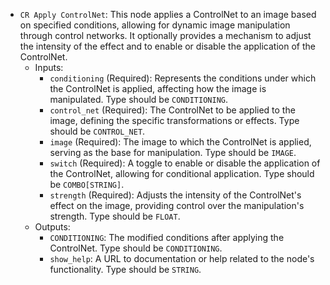 - `CR Apply ControlNet`: This node applies a ControlNet to an image based on specified conditions, allowing for dynamic image manipulation through control networks. It optionally provides a mechanism to adjust the intensity of the effect and to enable or disable the application of the ControlNet.
    - Inputs:
        - `conditioning` (Required): Represents the conditions under which the ControlNet is applied, affecting how the image is manipulated. Type should be `CONDITIONING`.
        - `control_net` (Required): The ControlNet to be applied to the image, defining the specific transformations or effects. Type should be `CONTROL_NET`.
        - `image` (Required): The image to which the ControlNet is applied, serving as the base for manipulation. Type should be `IMAGE`.
        - `switch` (Required): A toggle to enable or disable the application of the ControlNet, allowing for conditional application. Type should be `COMBO[STRING]`.
        - `strength` (Required): Adjusts the intensity of the ControlNet's effect on the image, providing control over the manipulation's strength. Type should be `FLOAT`.
    - Outputs:
        - `CONDITIONING`: The modified conditions after applying the ControlNet. Type should be `CONDITIONING`.
        - `show_help`: A URL to documentation or help related to the node's functionality. Type should be `STRING`.
